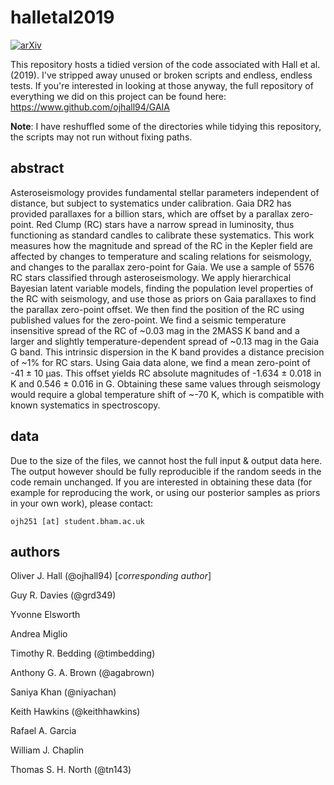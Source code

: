 # halletal2019
[![arXiv](http://img.shields.io/badge/arXiv-1510.00008-blue.svg?style=flat)](http://arxiv.org/abs/????)

This repository hosts a tidied version of the code associated with Hall et al. (2019). I've stripped away unused or broken scripts and endless, endless tests. If you're interested in looking at those anyway, the full repository of everything we did on this project can be found here: https://www.github.com/ojhall94/GAIA

**Note**: I have reshuffled some of the directories while tidying this repository, the scripts may not run without fixing paths.

## abstract
Asteroseismology provides fundamental stellar parameters independent of distance, but subject to systematics under calibration. Gaia DR2 has provided parallaxes for a billion stars, which are offset by a parallax zero-point. Red Clump (RC) stars have a narrow spread in luminosity, thus functioning as standard candles to calibrate these systematics. This work measures how the magnitude and spread of the RC in the Kepler field are affected by changes to temperature and scaling relations for seismology, and changes to the parallax zero-point for Gaia. We use a sample of 5576 RC stars classified through asteroseismology. We apply hierarchical Bayesian latent variable models, finding the population level properties of the RC with seismology, and use those as priors on Gaia parallaxes to find the parallax zero-point offset. We then find the position of the RC using published values for the zero-point. We find a seismic temperature insensitive spread of the RC of ~0.03 mag in the 2MASS K band and a larger and slightly temperature-dependent spread of ~0.13 mag in the Gaia G band. This intrinsic dispersion in the K band provides a distance precision of ~1% for RC stars. Using Gaia data alone, we find a mean zero-point of -41 ± 10 μas. This offset yields RC absolute magnitudes of -1.634 ± 0.018 in K and 0.546 ± 0.016 in G. Obtaining these same values through seismology would require a global temperature shift of ~-70 K, which is compatible with known systematics in spectroscopy.

## data

Due to the size of the files, we cannot host the full input & output data here. The output however should be fully reproducible if the random seeds in the code remain unchanged. If you are interested in obtaining these data (for example for reproducing the work, or using our posterior samples as priors in your own work), please contact:

`ojh251 [at] student.bham.ac.uk`

## authors

Oliver J. Hall (@ojhall94) [*corresponding author*]

Guy R. Davies (@grd349)

Yvonne Elsworth

Andrea Miglio

Timothy R. Bedding (@timbedding)

Anthony G. A. Brown (@agabrown)

Saniya Khan (@niyachan)

Keith Hawkins (@keithhawkins)

Rafael A. Garcia

William J. Chaplin

Thomas S. H. North (@tn143)
